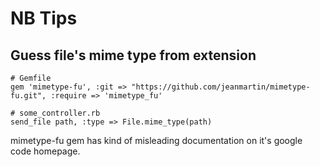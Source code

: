 NB Tips
=======


Guess file's mime type from extension
-------------------------------------

```
# Gemfile
gem 'mimetype-fu', :git => "https://github.com/jeanmartin/mimetype-fu.git", :require => 'mimetype_fu'

# some_controller.rb
send_file path, :type => File.mime_type(path)
```

mimetype-fu gem has kind of misleading documentation on it's google
code homepage.
